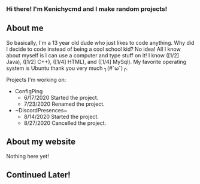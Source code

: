 ### Hi there! I'm Kenichycmd and I make random projects!
## About me
So basically, I'm a 13 year old dude who just likes to code anything. Why did I decide to code instead of being a cool school kid? No idea! All I know about myself is I can use a computer and type stuff on it! I know ([1/2] Java), ([1/2] C++), ([1/4] HTML), and ([1/4] MySql). My favorite operating system is Ubuntu thank you very much ╮(#ˇωˇ)╭.

Projects I'm working on:
- ConfigPing
  - 6/17/2020 Started the project.
  - 7/23/2020 Renamed the project.
- ~DiscordPresences~
  - 8/14/2020 Started the project.
  - 8/27/2020 Cancelled the project.
## About my website
Nothing here yet!
## Continued Later!
